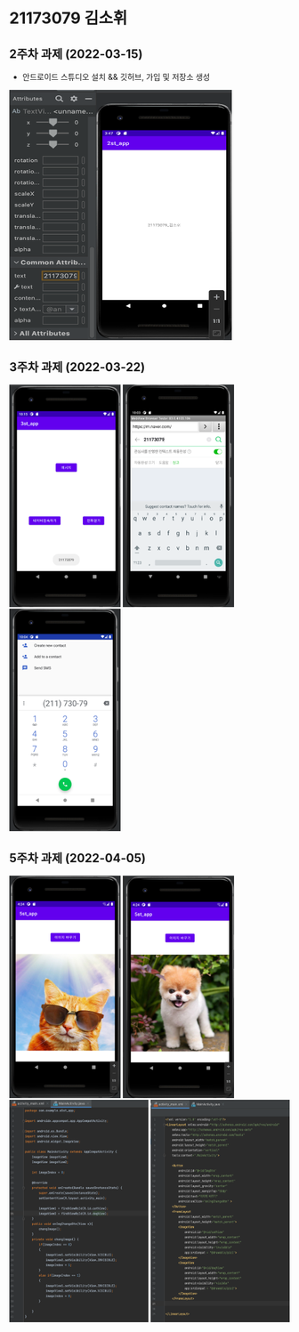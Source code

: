# 21173079 김소휘

## 2주차 과제 (2022-03-15)
- 안드로이드 스튜디오 설치 && 깃허브, 가입 및 저장소 생성

<img width="400" height="450" src="./pic/2st.png"></img>

## 3주차 과제 (2022-03-22)

<img width="200" height="400" src="./pic/3주차_메인화면.png"></img>
<img width="200" height="400" src="./pic/3주차_네이버.png"></img>
<img width="200" height="400" src="./pic/3주차_전화걸기.png"></img>

## 5주차 과제 (2022-04-05)

<img width="200" height="400" src="./pic/pic1.png"></img>
<img width="200" height="400" src="./pic/pic2.png"></img>
<img width="250" height="400" src="./pic/main.png"></img>
<img width="250" height="400" src="./pic/activity.png"></img>


